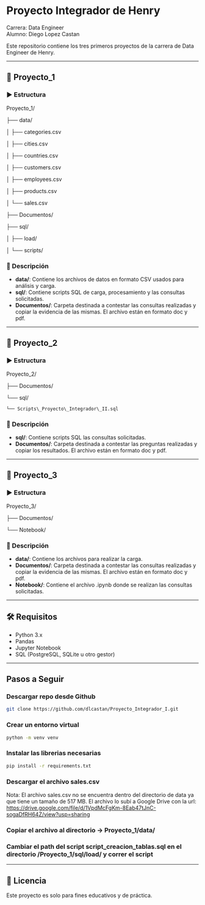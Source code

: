 # Proyecto Integrador de Henry

Carrera: Data Engineer  
Alumno: Diego Lopez Castan

Este repositorio contiene los tres primeros proyectos de la carrera de Data Engineer de Henry. 

---

## 📁 Proyecto\_1

### ▶️ Estructura

Proyecto\_1/

├── data/

│   ├── categories.csv

│   ├── cities.csv

│   ├── countries.csv

│   ├── customers.csv

│   ├── employees.csv

│   ├── products.csv

│   └── sales.csv

├── Documentos/

├── sql/

│   ├── load/

│   └── scripts/

### 📌 Descripción

- **data/**: Contiene los archivos de datos en formato CSV usados para análisis y carga.  
- **sql/**: Contiene scripts SQL de carga,  procesamiento y las consultas solicitadas.  
- **Documentos/**: Carpeta destinada a contestar las consultas realizadas y copiar la evidencia de las mismas. El archivo están en formato doc y pdf.

---

## 📁 Proyecto\_2

### ▶️ Estructura

Proyecto\_2/

├── Documentos/

└── sql/

    └── Scripts\_Proyecto\_Integrador\_II.sql

### 📌 Descripción

- **sql/**: Contiene scripts SQL las consultas solicitadas.  
- **Documentos/**: Carpeta destinada a contestar las preguntas realizadas y copiar los resultados. El archivo están en formato doc y pdf.

---

## 📁 Proyecto\_3

### ▶️ Estructura

Proyecto\_3/

├── Documentos/

└── Notebook/

### 📌 Descripción

- **data/**: Contiene los archivos para realizar la carga.  
- **Documentos/**: Carpeta destinada a contestar las consultas realizadas y copiar la evidencia de las mismas. El archivo están en formato doc y pdf. 
- **Notebook/**: Contiene el archivo .ipynb donde se realizan las consultas solicitadas.

---

## 🛠 Requisitos

- Python 3.x  
- Pandas  
- Jupyter Notebook  
- SQL (PostgreSQL, SQLite u otro gestor)

---

## Pasos a Seguir


### Descargar repo desde Github

```bash
git clone https://github.com/dlcastan/Proyecto_Integrador_I.git
```

### Crear un entorno virtual

```bash
python -m venv venv
```

### Instalar las librerias necesarias 

```bash
pip install -r requirements.txt
```

### Descargar el archivo sales.csv

Nota: El archivo sales.csv no se encuentra dentro del directorio de data ya que tiene un tamaño de 517 MB. El archivo lo subí a Google Drive con la url: https://drive.google.com/file/d/1VpdMcFgKm-8Eab47tJnC-sogaDfRH64Z/view?usp=sharing


### Copiar el archivo al directorio -> Proyecto_1/data/

### Cambiar el path del script script_creacion_tablas.sql en el directorio /Proyecto_1/sql/load/ y correr el script


---


## 📄 Licencia

Este proyecto es solo para fines educativos y de práctica.  
